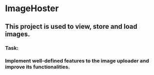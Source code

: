 # ImageHoster

<h2>This project is used to view, store and load images.</h2>

<h3>Task:</h3>
<h3>Implement well-defined features to the image uploader and improve its functionalities.</h3>
